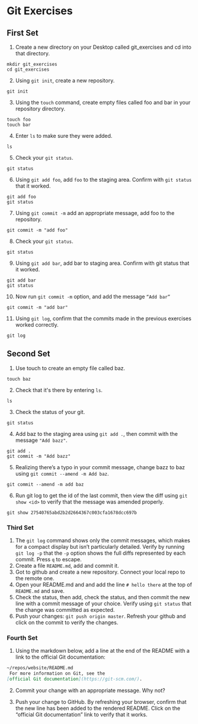 # Git Exercises

## First Set
1. Create a new directory on your Desktop called git_exercises and cd into that directory.
```
mkdir git_exercises
cd git_exercises
```
2. Using `git init`, create a new repository.
```
git init
```
3. Using the `touch` command, create empty files called foo and bar in your repository directory.
```
touch foo
touch bar
```
4. Enter `ls` to make sure they were added.
```
ls
```
5. Check your `git status`.
```
git status
```
6. Using `git add foo`, add `foo` to the staging area. Confirm with `git status` that it worked.
``` 
git add foo
git status
```
7. Using `git commit -m` add an appropriate message, add foo to the repository.
```
git commit -m "add foo"
```
8. Check your `git status`.
```
git status
```
9. Using `git add bar`, add bar to staging area. Confirm with git status that it worked.
```
git add bar
git status
```
10. Now run `git commit -m` option, and add the message `“Add bar”`
```
git commit -m "add bar"
```
11. Using `git log`, confirm that the commits made in the previous exercises worked correctly.
```
git log
```

  

## Second Set

1. Use touch to create an empty file called baz.
```
touch baz
```
2. Check that it's there by entering `ls`.
```
ls
```
3. Check the status of your git. 
```
git status
```
4. Add baz to the staging area using `git add .`, then commit with the message `"Add bazz"`.
```
git add .
git commit -m "Add bazz"
```
5. Realizing there’s a typo in your commit message, change bazz to baz using `git commit --amend -m Add baz`.
```
git commit --amend -m add baz
```
6. Run git log to get the id of the last commit, then view the diff using `git show <id>` to verify that the message was amended properly.
```
git show 27540765abd2b2d2664367c003cfa1678dcc697b
```

### Third Set

1. The `git log` command shows only the commit messages, which makes for a compact display but isn’t particularly detailed. Verify by running `git log -p` that the `-p` option shows the full diffs represented by each commit. Press `q` to escape.
2. Create a file `README.md`, add and commit it.
3. Got to github and create a new repository. Connect your local repo to the remote one.
4. Open your README.md and and add the line `# hello there` at the top of `README.md` and save.
5. Check the status, then add, check the status, and then commit the new line with a commit message of your choice. Verify using `git status` that the change was committed as expected.
6. Push your changes: `git push origin master`. Refresh your github and click on the commit to verify the changes.

### Fourth Set

1. Using the markdown below, add a line at the end of the README with a link to the official Git documentation:

```markdown
~/repos/website/README.md
 For more information on Git, see the
[official Git documentation](https://git-scm.com/).
```

2. Commit your change with an appropriate message. Why not?

3. Push your change to GitHub. By refreshing your browser, confirm that the new line has been added to the rendered README. Click on the “official Git documentation” link to verify that it works.
